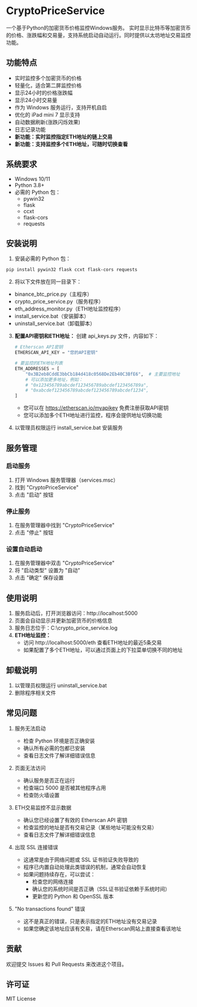 # CryptoPriceService

一个基于Python的加密货币价格监控Windows服务。
实时显示比特币等加密货币的价格、涨跌幅和交易量，支持系统启动自动运行。同时提供以太坊地址交易监控功能。

## 功能特点

- 实时监控多个加密货币的价格
- 轻量化，适合第二屏监控价格
- 显示24小时的价格涨跌幅
- 显示24小时交易量
- 作为 Windows 服务运行，支持开机自启
- 优化的 iPad mini 7 显示支持
- 自动数据刷新(涨跌闪烁效果)
- 日志记录功能
- **新功能：实时监控指定ETH地址的链上交易**
- **新功能：支持监控多个ETH地址，可随时切换查看**

## 系统要求

- Windows 10/11
- Python 3.8+
- 必需的 Python 包：
  - pywin32
  - flask
  - ccxt
  - flask-cors
  - requests

## 安装说明

1. 安装必需的 Python 包：
```bash
pip install pywin32 flask ccxt flask-cors requests
```

2. 将以下文件放在同一目录下：
- binance_btc_price.py（主程序）
- crypto_price_service.py（服务程序）
- eth_address_monitor.py（ETH地址监控程序）
- install_service.bat（安装脚本）
- uninstall_service.bat（卸载脚本）

3. **配置API密钥和ETH地址：** 创建 api_keys.py 文件，内容如下：
   ```python
   # Etherscan API密钥
   ETHERSCAN_API_KEY = "您的API密钥"
   
   # 要监控的ETH地址列表
   ETH_ADDRESSES = [
       "0x3B2eb8CddE3bbCb184d418c0568De2Eb40C3BfE6",  # 主要监控地址
       # 可以添加更多地址，例如：
       # "0x123456789abcdef123456789abcdef123456789a",
       # "0xabcdef123456789abcdef123456789abcdef1234",
   ]
   ```
   - 您可以在 https://etherscan.io/myapikey 免费注册获取API密钥
   - 您可以添加多个ETH地址进行监控，程序会提供地址切换功能

4. 以管理员权限运行 install_service.bat 安装服务

## 服务管理

### 启动服务
1. 打开 Windows 服务管理器（services.msc）
2. 找到 "CryptoPriceService"
3. 点击 "启动" 按钮

### 停止服务
1. 在服务管理器中找到 "CryptoPriceService"
2. 点击 "停止" 按钮

### 设置自动启动
1. 在服务管理器中双击 "CryptoPriceService"
2. 将 "启动类型" 设置为 "自动"
3. 点击 "确定" 保存设置

## 使用说明

1. 服务启动后，打开浏览器访问：http://localhost:5000
2. 页面会自动显示并更新加密货币的价格信息
3. 服务日志位于：C:\crypto_price_service.log
4. **ETH地址监控：** 
   - 访问 http://localhost:5000/eth 查看ETH地址的最近5条交易
   - 如果配置了多个ETH地址，可以通过页面上的下拉菜单切换不同的地址

## 卸载说明

1. 以管理员权限运行 uninstall_service.bat
2. 删除程序相关文件

## 常见问题

1. 服务无法启动
   - 检查 Python 环境是否正确安装
   - 确认所有必需的包都已安装
   - 查看日志文件了解详细错误信息

2. 页面无法访问
   - 确认服务是否正在运行
   - 检查端口 5000 是否被其他程序占用
   - 检查防火墙设置

3. ETH交易监控不显示数据
   - 确认您已经设置了有效的 Etherscan API 密钥
   - 检查监控的地址是否有交易记录（某些地址可能没有交易）
   - 查看日志文件了解详细错误信息

4. 出现 SSL 连接错误
   - 这通常是由于网络问题或 SSL 证书验证失败导致的
   - 程序已内置自动处理此类错误的机制，通常会自动恢复
   - 如果问题持续存在，可以尝试：
     - 检查您的网络连接
     - 确认您的系统时间是否正确（SSL证书验证依赖于系统时间）
     - 更新您的 Python 和 OpenSSL 版本

5. "No transactions found" 错误
   - 这不是真正的错误，只是表示指定的ETH地址没有交易记录
   - 如果您确定该地址应该有交易，请在Etherscan网站上直接查看该地址

## 贡献

欢迎提交 Issues 和 Pull Requests 来改进这个项目。

## 许可证

MIT License